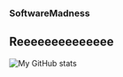 ### SoftwareMadness
## Reeeeeeeeeeeeee
![My GitHub stats](https://github-readme-stats.vercel.app/api?username=SoftwareMadness&theme=cobalt)
<!--
Here are some ideas to get you started:

- 🔭 I’m currently working on ...
- 🌱 I’m currently learning ...
- 👯 I’m looking to collaborate on ...
- 🤔 I’m looking for help with ...
- 💬 Ask me about ...
- 📫 How to reach me: ...
- 😄 Pronouns: ...
- ⚡ Fun fact: ...
-->
